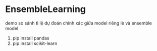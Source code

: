# EnsembleLearning
demo so sánh tỉ lệ dự đoán chính xác giữa model riêng lẻ và ensemble model

1. pip install pandas
2. pip install scikit-learn